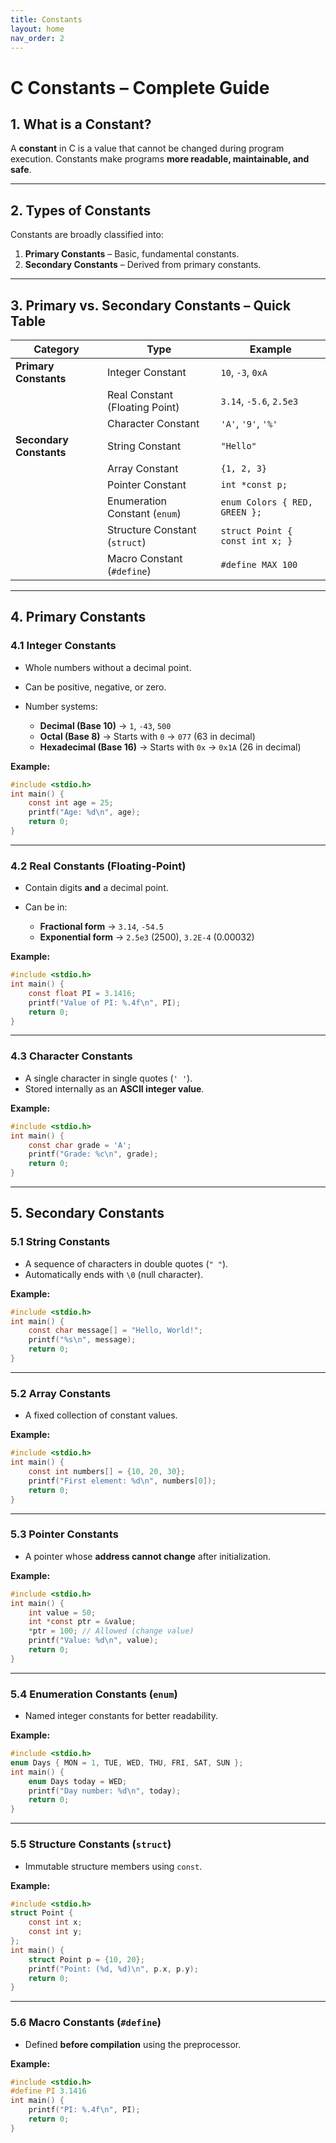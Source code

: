 ```yaml
---
title: Constants
layout: home
nav_order: 2
---
```

# **C Constants – Complete Guide**

## **1. What is a Constant?**

A **constant** in C is a value that cannot be changed during program execution.
Constants make programs **more readable, maintainable, and safe**.

---

## **2. Types of Constants**

Constants are broadly classified into:

1. **Primary Constants** – Basic, fundamental constants.
2. **Secondary Constants** – Derived from primary constants.

---

## **3. Primary vs. Secondary Constants – Quick Table**

| Category                | Type                           | Example                         |
| ----------------------- | ------------------------------ | ------------------------------- |
| **Primary Constants**   | Integer Constant               | `10`, `-3`, `0xA`               |
|                         | Real Constant (Floating Point) | `3.14`, `-5.6`, `2.5e3`         |
|                         | Character Constant             | `'A'`, `'9'`, `'%'`             |
| **Secondary Constants** | String Constant                | `"Hello"`                       |
|                         | Array Constant                 | `{1, 2, 3}`                     |
|                         | Pointer Constant               | `int *const p;`                 |
|                         | Enumeration Constant (`enum`)  | `enum Colors { RED, GREEN };`   |
|                         | Structure Constant (`struct`)  | `struct Point { const int x; }` |
|                         | Macro Constant (`#define`)     | `#define MAX 100`               |

---

## **4. Primary Constants**

### **4.1 Integer Constants**

* Whole numbers without a decimal point.
* Can be positive, negative, or zero.
* Number systems:

  * **Decimal (Base 10)** → `1`, `-43`, `500`
  * **Octal (Base 8)** → Starts with `0` → `077` (63 in decimal)
  * **Hexadecimal (Base 16)** → Starts with `0x` → `0x1A` (26 in decimal)

**Example:**

```c
#include <stdio.h>
int main() {
    const int age = 25;
    printf("Age: %d\n", age);
    return 0;
}
```

---

### **4.2 Real Constants (Floating-Point)**

* Contain digits **and** a decimal point.
* Can be in:

  * **Fractional form** → `3.14`, `-54.5`
  * **Exponential form** → `2.5e3` (2500), `3.2E-4` (0.00032)

**Example:**

```c
#include <stdio.h>
int main() {
    const float PI = 3.1416;
    printf("Value of PI: %.4f\n", PI);
    return 0;
}
```

---

### **4.3 Character Constants**

* A single character in single quotes (`' '`).
* Stored internally as an **ASCII integer value**.

**Example:**

```c
#include <stdio.h>
int main() {
    const char grade = 'A';
    printf("Grade: %c\n", grade);
    return 0;
}
```

---

## **5. Secondary Constants**

### **5.1 String Constants**

* A sequence of characters in double quotes (`" "`).
* Automatically ends with `\0` (null character).

**Example:**

```c
#include <stdio.h>
int main() {
    const char message[] = "Hello, World!";
    printf("%s\n", message);
    return 0;
}
```

---

### **5.2 Array Constants**

* A fixed collection of constant values.

**Example:**

```c
#include <stdio.h>
int main() {
    const int numbers[] = {10, 20, 30};
    printf("First element: %d\n", numbers[0]);
    return 0;
}
```

---

### **5.3 Pointer Constants**

* A pointer whose **address cannot change** after initialization.

**Example:**

```c
#include <stdio.h>
int main() {
    int value = 50;
    int *const ptr = &value;
    *ptr = 100; // Allowed (change value)
    printf("Value: %d\n", value);
    return 0;
}
```

---

### **5.4 Enumeration Constants (`enum`)**

* Named integer constants for better readability.

**Example:**

```c
#include <stdio.h>
enum Days { MON = 1, TUE, WED, THU, FRI, SAT, SUN };
int main() {
    enum Days today = WED;
    printf("Day number: %d\n", today);
    return 0;
}
```

---

### **5.5 Structure Constants (`struct`)**

* Immutable structure members using `const`.

**Example:**

```c
#include <stdio.h>
struct Point {
    const int x;
    const int y;
};
int main() {
    struct Point p = {10, 20};
    printf("Point: (%d, %d)\n", p.x, p.y);
    return 0;
}
```

---

### **5.6 Macro Constants (`#define`)**

* Defined **before compilation** using the preprocessor.

**Example:**

```c
#include <stdio.h>
#define PI 3.1416
int main() {
    printf("PI: %.4f\n", PI);
    return 0;
}
```

